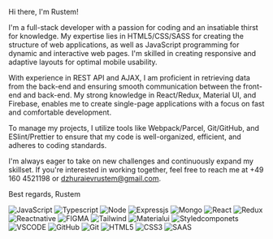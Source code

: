 Hi there, I'm Rustem!

I'm a full-stack developer with a passion for coding and an insatiable thirst for knowledge. My expertise lies in HTML5/CSS/SASS for creating the structure of web applications, as well as JavaScript programming for dynamic and interactive web pages. I'm skilled in creating responsive and adaptive layouts for optimal mobile usability.

With experience in REST API and AJAX, I am proficient in retrieving data from the back-end and ensuring smooth communication between the front-end and back-end. My strong knowledge in React/Redux, Material UI, and Firebase, enables me to create single-page applications with a focus on fast and comfortable development.

To manage my projects, I utilize tools like Webpack/Parcel, Git/GitHub, and ESlint/Prettier to ensure that my code is well-organized, efficient, and adheres to coding standards.

I'm always eager to take on new challenges and continuously expand my skillset. If you're interested in working together, feel free to reach me at +49 160 4521198 or dzhuraievrustem@gmail.com.

Best regards,
Rustem


![JavaScript](https://img.shields.io/badge/JavaScript-F7DF1E?style=for-the-badge&logo=javascript&logoColor=black)
![Typescript](https://img.shields.io/badge/TypeScript-007ACC?style=for-the-badge&logo=typescript&logoColor=white)
![Node](https://img.shields.io/badge/Node.js-43853D?style=for-the-badge&logo=node.js&logoColor=white)
![Expressjs](https://img.shields.io/badge/Express.js-404D59?style=for-the-badge)
![Mongo](https://img.shields.io/badge/MongoDB-4EA94B?style=for-the-badge&logo=mongodb&logoColor=white)
![React](https://img.shields.io/badge/React-20232A?style=for-the-badge&logo=react&logoColor=61DAFB)
![Redux](https://img.shields.io/badge/Redux-593D88?style=for-the-badge&logo=redux&logoColor=white)
![Reactnative](https://img.shields.io/badge/React_Native-20232A?style=for-the-badge&logo=react&logoColor=61DAFB)
![FIGMA](https://img.shields.io/badge/Figma-F24E1E?style=for-the-badge&logo=figma&logoColor=white)
![Tailwind](https://img.shields.io/badge/Tailwind_CSS-38B2AC?style=for-the-badge&logo=tailwind-css&logoColor=white)
![Materialui](https://img.shields.io/badge/Material--UI-0081CB?style=for-the-badge&logo=material-ui&logoColor=white)
![Styledcomponets](https://img.shields.io/badge/styled--components-DB7093?style=for-the-badge&logo=styled-components&logoColor=white)
![VSCODE](https://img.shields.io/badge/Visual_Studio_Code-0078D4?style=for-the-badge&logo=visual%20studio%20code&logoColor=white)
![GitHub](https://img.shields.io/badge/GitHub-100000?style=for-the-badge&logo=github&logoColor=white)
![Git](https://img.shields.io/badge/GIT-E44C30?style=for-the-badge&logo=git&logoColor=white)
![HTML5](https://img.shields.io/badge/HTML5-E34F26?style=for-the-badge&logo=html5&logoColor=white)
![CSS3](https://img.shields.io/badge/CSS3-1572B6?style=for-the-badge&logo=css3&logoColor=white)
![SAAS](https://img.shields.io/badge/Sass-CC6699?style=for-the-badge&logo=sass&logoColor=white)

